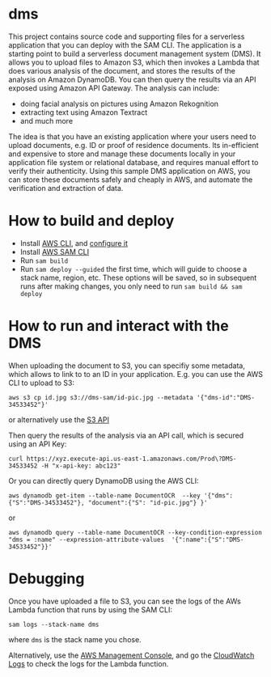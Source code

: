 # dms

This project contains source code and supporting files for a serverless application that you can deploy with the SAM CLI. The application is a starting point to build a serverless document management system (DMS). It allows you to upload files to Amazon S3, which then invokes a Lambda that does various analysis of the document, and stores the results of the analysis on Amazon DynamoDB. You can then query the results via an API exposed using Amazon API Gateway.
The analysis can include:
- doing facial analysis on pictures using Amazon Rekognition
- extracting text using Amazon Textract
- and much more

The idea is that you have an existing application where your users need to upload documents, e.g. ID or proof of residence documents. Its in-efficient and expensive to store and manage these documents locally in your application file system or relational database, and requires manual effort to verify their authenticity. Using this sample DMS application on AWS, you can store these documents safely and cheaply in AWS, and automate the verification and extraction of data.


# How to build and deploy
- Install [AWS CLI](https://docs.aws.amazon.com/cli/latest/userguide/install-cliv2.html), and [configure it](https://docs.aws.amazon.com/cli/latest/userguide/cli-configure-quickstart.html#cli-configure-quickstart-config)
- Install [AWS SAM CLI](https://docs.aws.amazon.com/serverless-application-model/latest/developerguide/serverless-sam-cli-install.html)
- Run `sam build`
- Run `sam deploy --guided` the first time, which will guide to choose a stack name, region, etc. These options will be saved, so in subsequent runs after making changes, you only need to run `sam build && sam deploy`

# How to run and interact with the DMS

When uploading the document to S3, you can specifiy some metadata, which allows to link to to an ID in your application. E.g. you can use the AWS CLI to upload to S3:

`aws s3 cp id.jpg s3://dms-sam/id-pic.jpg --metadata '{"dms-id":"DMS-34533452"}'`

or alternatively use the [S3 API](https://docs.aws.amazon.com/AmazonS3/latest/API/API_PutObject.html)

Then query the results of the analysis via an API call, which is secured using an API Key:

`curl https://xyz.execute-api.us-east-1.amazonaws.com/Prod\?DMS-34533452 -H "x-api-key: abc123"`


Or you can directly query DynamoDB using the AWS CLI:

`aws dynamodb get-item --table-name DocumentOCR  --key '{"dms": {"S":"DMS-34533452"}, "document":{"S": "id-pic.jpg"} }' `

or

`aws dynamodb query --table-name DocumentOCR --key-condition-expression "dms = :name" --expression-attribute-values  '{":name":{"S":"DMS-34533452"}}'`

# Debugging
Once you have uploaded a file to S3, you can see the logs of the AWs Lambda function that runs by using the SAM CLI:

`sam logs --stack-name dms` 

where `dms` is the stack name you chose. 

Alternatively, use the [AWS Management Console](https://us-east-1.console.aws.amazon.com/console/home?region=us-east-1&skipRegion=true#), and go the [CloudWatch Logs](https://us-east-1.console.aws.amazon.com/cloudwatch/home?region=us-east-1#logsV2:log-groups) to check the logs for the Lambda function.

